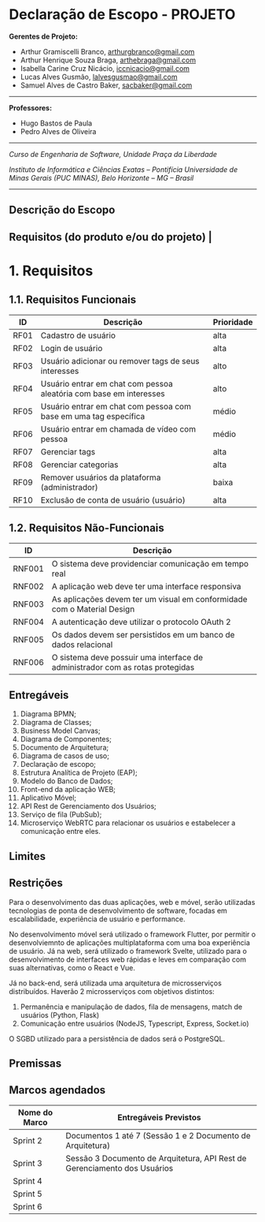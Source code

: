 # Declaração de Escopo - PROJETO


**Gerentes de Projeto:**

* Arthur Gramiscelli Branco, arthurgbranco@gmail.com
* Arthur Henrique Souza Braga, arthebraga@gmail.com
* Isabella Carine Cruz Nicácio, iccnicacio@gmail.com
* Lucas Alves Gusmão, lalvesgusmao@gmail.com
* Samuel Alves de Castro Baker, sacbaker@gmail.com

---

**Professores:**

* Hugo Bastos de Paula
* Pedro Alves de Oliveira

---

_Curso de Engenharia de Software, Unidade Praça da Liberdade_

_Instituto de Informática e Ciências Exatas – Pontifícia Universidade de Minas Gerais (PUC MINAS), Belo Horizonte – MG – Brasil_

---


## Descrição do Escopo


## Requisitos (do produto e/ou do projeto) |

<a name="requisitos"></a>
# 1. Requisitos

## 1.1. Requisitos Funcionais

| **ID** | **Descrição** | **Prioridade** |
| --- | --- | --- |
| RF01 | Cadastro de usuário | alta
| RF02 | Login de usuário | alta
| RF03 | Usuário adicionar ou remover tags de seus interesses | alto
| RF04 | Usuário entrar em chat com pessoa aleatória com base em interesses | alto
| RF05 | Usuário entrar em chat com pessoa com base em uma tag específica | médio
| RF06 | Usuário entrar em chamada de vídeo com pessoa | médio
| RF07 | Gerenciar tags | alta
| RF08 | Gerenciar categorias | alta
| RF09 | Remover usuários da plataforma (administrador) | baixa
| RF10 | Exclusão de conta de usuário (usuário) | alta


## 1.2. Requisitos Não-Funcionais

| **ID** | **Descrição** |
| --- | --- |
| RNF001 | O sistema deve providenciar comunicação em tempo real |
| RNF002 | A aplicação web deve ter uma interface responsiva |
| RNF003 | As aplicações devem ter um visual em conformidade com o Material Design |
| RNF004 | A autenticação deve utilizar o protocolo OAuth 2 |
| RNF005 | Os dados devem ser persistidos em um banco de dados relacional |
| RNF006 | O sistema deve possuir uma interface de administrador com as rotas protegidas |

## Entregáveis
1. Diagrama BPMN;
2. Diagrama de Classes;
3. Business Model Canvas;
4. Diagrama de Componentes;
5. Documento de Arquitetura;
6. Diagrama de casos de uso;
7. Declaração de escopo;
8. Estrutura Analítica de Projeto (EAP);
9. Modelo do Banco de Dados;
10. Front-end da aplicação WEB;
11. Aplicativo Móvel;
12. API Rest de Gerenciamento dos Usuários;
13. Serviço de fila (PubSub);
14. Microserviço WebRTC para relacionar os usuários e estabelecer a comunicação entre eles.

## Limites

## Restrições

Para o desenvolvimento das duas aplicações, web e móvel, serão utilizadas tecnologias de ponta de desenvolvimento de software, focadas em escalabilidade, experiência de usuário e performance.

No desenvolvimento móvel será utilizado o framework Flutter, por permitir o desenvolviemnto de aplicações multiplataforma com uma boa experiência de usuário. Já na web, será utilizado o framework Svelte, utilizado para o desenvolvimento de interfaces web rápidas e leves em comparação com suas alternativas, como o React e Vue.

Já no back-end, será utilizada uma arquitetura de microsserviços distribuídos. Haverão 2 microsserviços com objetivos distintos:

1. Permanência e manipulação de dados, fila de mensagens, match de usuários (Python, Flask)
2. Comunicação entre usuários (NodeJS, Typescript, Express, Socket.io)

O SGBD utilizado para a persistência de dados será o PostgreSQL.

## Premissas

## Marcos agendados

| Nome do Marco | Entregáveis Previstos |
| --- | --- |
| Sprint 2 | Documentos 1 até 7 (Sessão 1 e 2 Documento de Arquitetura) |
| Sprint 3 | Sessão 3 Documento de Arquitetura, API Rest de Gerenciamento dos Usuários |
| Sprint 4 | |
| Sprint 5 | |
| Sprint 6 | |
